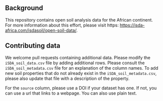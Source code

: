 ## Background
This repository contains open soil analysis data for the African continent. For more information about this effort, please visit https: https://isda-africa.com/isdasoil/open-soil-data/. 

## Contributing data
We welcome pull requests containing additional data. Please modify the `iSDA_soil_data.csv` file by adding additional rows. Please consult the `iSDA_soil_metadata.csv` file for an explanation of the column names. To add new soil properties that do not already exist in the `iSDA_soil_metadata.csv`, please also update that file with a description of the property. 

For the `source` column, please use a DOI if your dataset has one. If not, you can use a url that links to a webpage. You can also use plain text.  